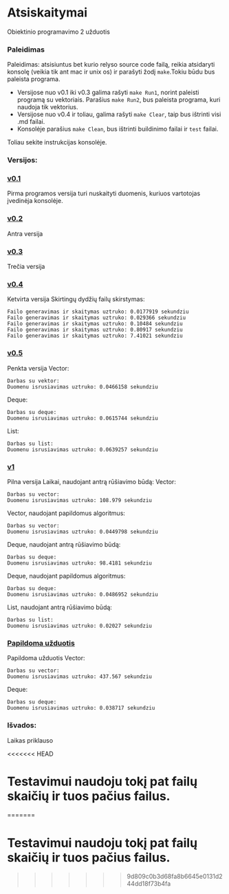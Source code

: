# Atsiskaitymai
Obiektinio programavimo 2 užduotis
### Paleidimas

Paleidimas: atsisiuntus bet kurio relyso source code failą, reikia atsidaryti konsolę (veikia tik ant mac ir unix os) ir parašyti žodį `make`.Tokiu būdu bus paleista programa. 

- Versijose nuo v0.1 iki v0.3 galima rašyti `make Run1`, norint paleisti programą su vektoriais. Parašius `make Run2`, bus paleista programa, kuri naudoja tik vektorius. 
- Versijose nuo v0.4 ir toliau, galima rašyti `make Clear`, taip bus ištrinti visi .md failai.
- Konsolėje parašius `make Clean`, bus ištrinti buildinimo failai ir `test` failai.
  
Toliau sekite instrukcijas konsolėje.
  

### Versijos:
### [v0.1](https://github.com/Tomura69/Atsiskaitymai/releases/tag/v0.1)


Pirma programos versija turi nuskaityti duomenis, kuriuos vartotojas įvedinėja konsolėje.


### [v0.2](https://github.com/Tomura69/Atsiskaitymai/releases/tag/v.0.2)

Antra versija

### [v0.3](https://github.com/Tomura69/Atsiskaitymai/releases/tag/v.0.3)

Trečia versija

### [v0.4](https://github.com/Tomura69/Atsiskaitymai/releases/tag/v.0.4)

Ketvirta versija
Skirtingų dydžių failų skirstymas:
```
Failo generavimas ir skaitymas uztruko: 0.0177919 sekundziu
Failo generavimas ir skaitymas uztruko: 0.029366 sekundziu
Failo generavimas ir skaitymas uztruko: 0.10484 sekundziu
Failo generavimas ir skaitymas uztruko: 0.80917 sekundziu
Failo generavimas ir skaitymas uztruko: 7.41021 sekundziu
```

### [v0.5](https://github.com/Tomura69/Atsiskaitymai/releases/tag/v.0.5)

Penkta versija
Vector:
```
Darbas su vektor:
Duomenu isrusiavimas uztruko: 0.0466158 sekundziu
```
Deque:
```
Darbas su deque:
Duomenu isrusiavimas uztruko: 0.0615744 sekundziu
```
List:
```
Darbas su list:
Duomenu isrusiavimas uztruko: 0.0639257 sekundziu
```

### [v1](https://github.com/Tomura69/Atsiskaitymai/releases/tag/v.1)

Pilna versija
Laikai, naudojant antrą rūšiavimo būdą:
Vector:
```
Darbas su vector:
Duomenu isrusiavimas uztruko: 108.979 sekundziu
```
Vector, naudojant papildomus algoritmus:
```
Darbas su vector:
Duomenu isrusiavimas uztruko: 0.0449798 sekundziu
```
Deque, naudojant antrą rūšiavimo būdą:
```
Darbas su deque:
Duomenu isrusiavimas uztruko: 98.4181 sekundziu
```
Deque, naudojant papildomus algoritmus:
```
Darbas su deque:
Duomenu isrusiavimas uztruko: 0.0486952 sekundziu
```
List, naudojant antrą rūšiavimo būdą:
```
Darbas su list:
Duomenu isrusiavimas uztruko: 0.02027 sekundziu
```

### [Papildoma užduotis](https://github.com/Tomura69/Atsiskaitymai/releases/tag/Papildoma)

Papildoma užduotis
Vector:
```
Darbas su vector:
Duomenu isrusiavimas uztruko: 437.567 sekundziu
```
Deque:
```
Darbas su deque:
Duomenu isrusiavimas uztruko: 0.038717 sekundziu
```

### Išvados:
Laikas priklauso

<<<<<<< HEAD
# Testavimui naudoju tokį pat failų skaičių ir tuos pačius failus.
=======
# Testavimui naudoju tokį pat failų skaičių ir tuos pačius failus.
>>>>>>> 9d809c0b3d68fa8b6645e0131d244dd18f73b4fa
